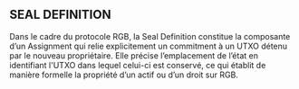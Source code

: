 ## SEAL DEFINITION

Dans le cadre du protocole RGB, la Seal Definition constitue la composante d’un Assignment qui relie explicitement un commitment à un UTXO détenu par le nouveau propriétaire. Elle précise l’emplacement de l’état en identifiant l'UTXO dans lequel celui-ci est conservé, ce qui établit de manière formelle la propriété d’un actif ou d’un droit sur RGB.

